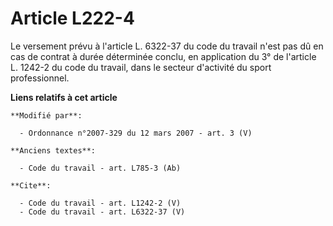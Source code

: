 # Article L222-4

Le versement prévu à l'article L. 6322-37 du code du travail n'est pas dû en cas de contrat à durée déterminée conclu, en
application du 3° de l'article L. 1242-2 du code du travail, dans le secteur d'activité du sport professionnel.

**Liens relatifs à cet article**

	**Modifié par**:

	  - Ordonnance n°2007-329 du 12 mars 2007 - art. 3 (V)

	**Anciens textes**:

	  - Code du travail - art. L785-3 (Ab)

	**Cite**:

	  - Code du travail - art. L1242-2 (V)
	  - Code du travail - art. L6322-37 (V)
